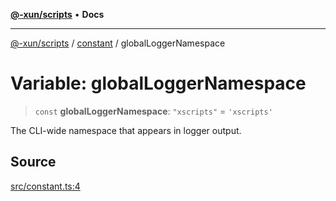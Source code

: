 [**@-xun/scripts**](../../README.md) • **Docs**

***

[@-xun/scripts](../../README.md) / [constant](../README.md) / globalLoggerNamespace

# Variable: globalLoggerNamespace

> `const` **globalLoggerNamespace**: `"xscripts"` = `'xscripts'`

The CLI-wide namespace that appears in logger output.

## Source

[src/constant.ts:4](https://github.com/Xunnamius/xscripts/blob/c8ed653392f2f548c08b4816b4826c1422ed8244/src/constant.ts#L4)
